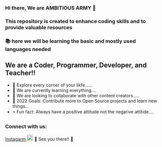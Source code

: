 ### Hi there, We are AMBITIOUS ARMY 👋 

### This repository is created to enhance coding skills and to provide valuable resources 
### 📚 here we will be learning the basic and mostly used languages needed

## We are a Coder, Programmer, Developer, and Teacher!!

- 🔭 Explore every corner of your likfe......
- 🌱 We are currently learning everything....
- 👯 We are looking to collaborate with other content creators.....
- 🥅 2022 Goals: Contribute more to Open Source projects and learn new things...
- ⚡ Fun fact: Always have a positive attitude not the negarive attitide....

### Connect with us:

<a href="https://www.instagram.com/_ambitious_army/" rel="nofollow">Instagarm <img src="https://camo.githubusercontent.com/e3d4f28b68ddcb661ae21daaf9ffda3a86ce25e30de86975b63399f73de63df3/68747470733a2f2f75706c6f61642e77696b696d656469612e6f72672f77696b6970656469612f636f6d6d6f6e732f7468756d622f652f65372f496e7374616772616d5f6c6f676f5f323031362e7376672f3130323470782d496e7374616772616d5f6c6f676f5f323031362e7376672e706e67" width="20" data-canonical-src="https://upload.wikimedia.org/wikipedia/commons/thumb/e/e7/Instagram_logo_2016.svg/1024px-Instagram_logo_2016.svg.png" style="max-width: 100%;" href="https://www.instagram.com/_ambitious_army/"></a> 👋 See you there!! 👋



<br />
